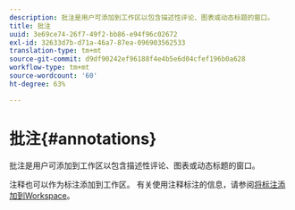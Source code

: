 ```yaml
---
description: 批注是用户可添加到工作区以包含描述性评论、图表或动态标题的窗口。
title: 批注
uuid: 3e69ce74-26f7-49f2-bb86-e94f96c02672
exl-id: 32633d7b-d71a-46a7-87ea-096903562533
translation-type: tm+mt
source-git-commit: d9df90242ef96188f4e4b5e6d04cfef196b0a628
workflow-type: tm+mt
source-wordcount: '60'
ht-degree: 63%

---
```


# 批注{#annotations}

批注是用户可添加到工作区以包含描述性评论、图表或动态标题的窗口。

注释也可以作为标注添加到工作区。 有关使用注释标注的信息，请参阅[将标注添加到Workspace](../../../../home/c-get-started/c-vis/c-call-wkspc.md#concept-212b09e763044d938987b4a9c658adc0)。

